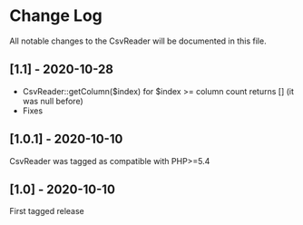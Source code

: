 Change Log
==========

All notable changes to the CsvReader will be documented in this file.

## [1.1] - 2020-10-28

- CsvReader::getColumn($index) for $index >= column count returns [] (it was null before)
- Fixes

## [1.0.1] - 2020-10-10

CsvReader was tagged as compatible with PHP>=5.4

## [1.0] - 2020-10-10

First tagged release
